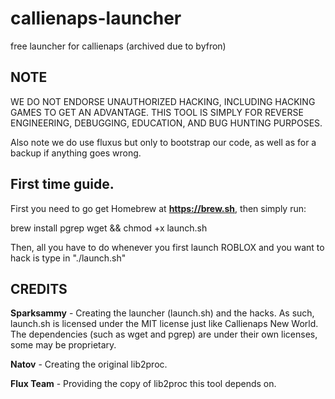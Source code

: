 # callienaps-launcher
free launcher for callienaps (archived due to byfron)

## NOTE
WE DO NOT ENDORSE UNAUTHORIZED HACKING, INCLUDING HACKING GAMES TO GET AN ADVANTAGE. THIS TOOL IS SIMPLY FOR REVERSE ENGINEERING, DEBUGGING, EDUCATION, AND BUG HUNTING PURPOSES.

Also note we do use fluxus but only to bootstrap our code, as well as for a backup if anything goes wrong.

## First time guide.
First you need to go get Homebrew at **https://brew.sh**, then simply run:

brew install pgrep wget && chmod +x launch.sh

Then, all you have to do whenever you first launch ROBLOX and you want to hack is type in "./launch.sh"
## CREDITS
**Sparksammy** - Creating the launcher (launch.sh) and the hacks. As such, launch.sh is licensed under the MIT license just like Callienaps New World. The dependencies (such as wget and pgrep) are under their own licenses, some may be proprietary. 

**Natov** - Creating the original lib2proc.

**Flux Team** - Providing the copy of lib2proc this tool depends on.
